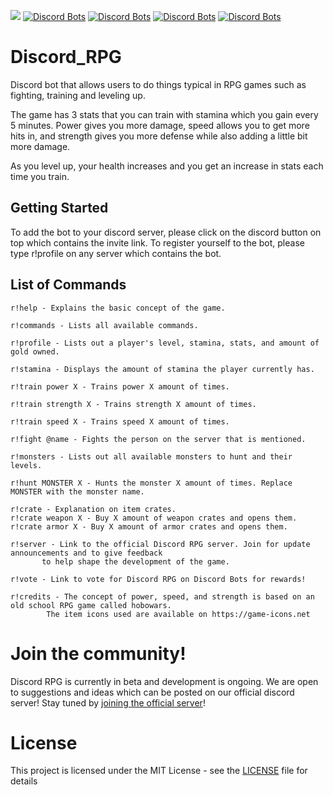 [<img src="https://discordapp.com/api/guilds/449610753566048277/widget.png?style=shield">](https://discord.gg/3Gq4kAr)
[![Discord Bots](https://discordbots.org/api/widget/status/449444515548495882.svg)](https://discordbots.org/bot/449444515548495882)
[![Discord Bots](https://discordbots.org/api/widget/servers/449444515548495882.svg)](https://discordbots.org/bot/449444515548495882)
[![Discord Bots](https://discordbots.org/api/widget/upvotes/449444515548495882.svg)](https://discordbots.org/bot/449444515548495882)
[![Discord Bots](https://discordbots.org/api/widget/owner/449444515548495882.svg)](https://discordbots.org/bot/449444515548495882)


# Discord_RPG

Discord bot that allows users to do things typical in RPG games such as fighting, training and leveling up.

The game has 3 stats that you can train with stamina which you gain every 5 minutes. Power gives you more damage, speed allows you to get more hits in, and strength gives you more defense while also adding a little bit more damage. 

As you level up, your health increases and you get an increase in stats each time you train.

## Getting Started

To add the bot to your discord server, please click on the discord button on top which contains the invite link. To register yourself to the bot, please type r!profile on any server which contains the bot.

## List of Commands
```
r!help - Explains the basic concept of the game.
```

```
r!commands - Lists all available commands.
```

```
r!profile - Lists out a player's level, stamina, stats, and amount of gold owned.
```

```
r!stamina - Displays the amount of stamina the player currently has.
```

```
r!train power X - Trains power X amount of times.
```

```
r!train strength X - Trains strength X amount of times.
```

```
r!train speed X - Trains speed X amount of times. 
```

```
r!fight @name - Fights the person on the server that is mentioned.
```

```
r!monsters - Lists out all available monsters to hunt and their levels.
```

```
r!hunt MONSTER X - Hunts the monster X amount of times. Replace MONSTER with the monster name.
```

```
r!crate - Explanation on item crates. 
r!crate weapon X - Buy X amount of weapon crates and opens them.
r!crate armor X - Buy X amount of armor crates and opens them.
```

```
r!server - Link to the official Discord RPG server. Join for update announcements and to give feedback 
	   to help shape the development of the game.
```

```
r!vote - Link to vote for Discord RPG on Discord Bots for rewards!
```

```
r!credits - The concept of power, speed, and strength is based on an old school RPG game called hobowars. 
	    The item icons used are available on https://game-icons.net
```

# Join the community!

Discord RPG is currently in beta and development is ongoing. We are open to suggestions and ideas which can be posted on our official discord server! Stay tuned by [joining the official server](https://discord.gg/3Gq4kAr)!


# License

This project is licensed under the MIT License - see the [LICENSE](LICENSE) file for details
